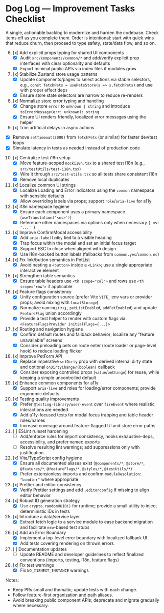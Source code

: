# Dog Log — Improvement Tasks Checklist

A single, actionable backlog to modernize and harden the codebase. Check items off as you complete them. Order is intentional: start with quick wins that reduce churn, then proceed to type safety, state/data flow, and so on.

6. [x] Add explicit props typing for shared UI components
   - [x] Audit `src/components/common/*` and add/verify explicit prop interfaces with clear optionality and defaults
   - [x] Export minimal public APIs via index files if modules grow

7. [x] Stabilize Zustand store usage patterns
   - [x] Update components/pages to select actions via stable selectors, e.g., `const fetchPets = usePetsStore(s => s.fetchPets)` and use with proper effect deps
   - [x] Ensure store state selectors are narrow to reduce re-renders

8. [x] Normalize store error typing and handling
   - [x] Change store `error` to `unknown | string` and introduce `toErrorMessage(err: unknown): string`
   - [x] Ensure UI renders friendly, localized error messages using the helper

9. [x] Trim artificial delays in async actions
  - [x] Remove `setTimeout(2000)` from `fetchPets` (or similar) for faster dev/test loops
  - [x] Simulate latency in tests as needed instead of production code

10. [x] Centralize test i18n setup
    - [x] Move feature-scoped `mocki18n.tsx` to a shared test i18n (e.g., `src/testUtils/test-i18n.tsx`)
    - [x] Wire it through `src/test-utils.tsx` so all tests share consistent i18n
    - [x] Remove local duplicates

11. [x] Localize common UI strings
    - [x] Localize Loading and Error indicators using the `common` namespace with sensible defaults
    - [x] Allow overriding labels via props; support `role`/`aria-live` for a11y

12. [x] i18n namespace hygiene
    - [x] Ensure each component uses a primary namespace (`useTranslation('<ns>')`)
    - [x] Reference other namespaces via options only when necessary `{ ns: '...' }`

13. [x] Improve ConfirmModal accessibility
    - [x] Add `aria-labelledby` tied to a visible heading
    - [x] Trap focus within the modal and set an initial focus target
    - [x] Support ESC to close when aligned with design
    - [x] Use i18n-backed button labels (fallbacks from `common.yes`/`common.no`)

14. [x] Fix link/button semantics in PetList
    - [x] Avoid nesting a `<button>` inside a `<Link>`; use a single appropriate interactive element

15. [x] Strengthen table semantics
    - [x] Ensure table headers use `<th scope="col">` and rows use `<th scope="row">` if applicable

16. [x] Feature flags consistency
    - [x] Unify configuration source (prefer Vite `VITE_` env vars or provider props; avoid mixing with `localStorage`)
    - [x] Normalize naming (e.g., `petListEnabled`, `addPetEnabled`) and update `FeatureFlag` union accordingly
    - [x] Provide a test helper to render with custom flags via `<FeatureFlagsProvider initialFlags={...}>`

17. [x] Routing and navigation hygiene
    - [x] Confirm default routes and fallback behavior; localize any "feature unavailable" screens
    - [x] Consider preloading pets on route enter (route loader or page-level hook) to reduce loading flicker

18. [x] Improve PetForm API
    - [x] Replace imperative `setDirty` prop with derived internal dirty state and optional `onDirtyChange?(boolean)` callback
    - [x] Consider exposing controlled props (`value`/`onChange`) for reuse, while keeping a simple uncontrolled default

19. [x] Enhance common components for a11y
    - [x] Support `aria-live` and roles for loading/error components; provide ergonomic defaults

20. [x] Testing quality improvements
    - [x] Prefer `@testing-library/user-event` over `fireEvent` where realistic interactions are needed
    - [x] Add a11y-focused tests for modal focus trapping and table header roles/names
    - [x] Increase coverage around feature-flagged UI and store error paths

21. [ ] ESLint ruleset hardening
    - [ ] Add/enforce rules for import consistency, hooks exhaustive-deps, accessibility, and prefer named exports
    - [ ] Resolve resulting lint warnings; add suppressions only with justification

22. [x] Vite/TypeScript config hygiene
    - [x] Ensure all documented aliases exist (`@components/*`, `@store/*`, `@features/*`, `@featureFlags/*`, `@styles/*`, `@testUtils/*`)
    - [x] Prefer extensionless imports and confirm `moduleResolution: "bundler"` where appropriate

23. [x] Prettier and editor consistency
    - [x] Verify Prettier settings and add `.editorconfig` if missing to align editor behavior

24. [x] Robust ID generation strategy
    - [x] Use `crypto.randomUUID()` for runtime; provide a small utility to inject deterministic IDs in tests

25. [x] Introduce a data/service layer
    - [x] Extract fetch logic to a service module to ease backend migration and facilitate `msw`-based test stubs

26. [x] Add an Error Boundary
    - [x] Implement a top-level error boundary with localized fallback UI
    - [x] Add tests covering rendering on thrown errors

27. [ ] Documentation updates
    - [ ] Update README and developer guidelines to reflect finalized conventions (imports, testing, i18n, feature flags)

28. [x] Fix test warnings
    - [x] Fix `NO_I18NEXT_INSTANCE` warnings

Notes:
- Keep PRs small and thematic; update tests with each change.
- Follow feature-first organization and path aliases.
- Avoid breaking public component APIs; deprecate and migrate gradually where necessary.
